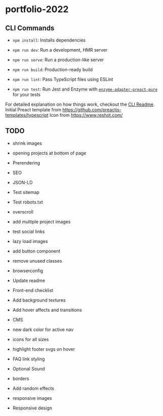 # portfolio-2022

## CLI Commands
*   `npm install`: Installs dependencies

*   `npm run dev`: Run a development, HMR server

*   `npm run serve`: Run a production-like server

*   `npm run build`: Production-ready build

*   `npm run lint`: Pass TypeScript files using ESLint

*   `npm run test`: Run Jest and Enzyme with
    [`enzyme-adapter-preact-pure`](https://github.com/preactjs/enzyme-adapter-preact-pure) for
    your tests


For detailed explanation on how things work, checkout the [CLI Readme](https://github.com/developit/preact-cli/blob/master/README.md).
Initial Preact template from https://github.com/preactjs-templates/typescript
Icon from https://www.reshot.com/


## TODO

- shrink images
- opening projects at bottom of page
- Prerendering
- SEO
- JSON-LD
- Test sitemap
- Test robots.txt
- overscroll
- add multiple project images
- test social links
- lazy load images
- add button component
- remove unused classes
- browserconfig
- Update readme
- Front-end checklist

- Add background textures
- Add hover affects and transitions
- CMS
- new dark color for active nav
- icons for all sizes
- highlight footer svgs on hover
- FAQ link styling
- Optional Sound
- borders
- Add random effects
- responsive images
- Responsive design
